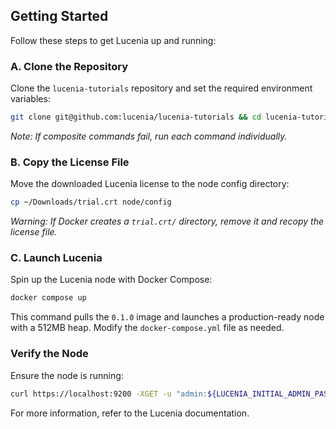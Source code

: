 ## Getting Started

Follow these steps to get Lucenia up and running:

### A. Clone the Repository

Clone the `lucenia-tutorials` repository and set the required environment variables:

```bash
git clone git@github.com:lucenia/lucenia-tutorials && cd lucenia-tutorials/1_getting-started && source env.sh
```

*Note: If composite commands fail, run each command individually.*

### B. Copy the License File

Move the downloaded Lucenia license to the node config directory:

```bash
cp ~/Downloads/trial.crt node/config
```

*Warning: If Docker creates a `trial.crt/` directory, remove it and recopy the license file.*

### C. Launch Lucenia

Spin up the Lucenia node with Docker Compose:

```bash
docker compose up
```

This command pulls the `0.1.0` image and launches a production-ready node with a 512MB heap. Modify the `docker-compose.yml` file as needed.

### Verify the Node

Ensure the node is running:

```bash
curl https://localhost:9200 -XGET -u "admin:${LUCENIA_INITIAL_ADMIN_PASSWORD}" --insecure
```

For more information, refer to the Lucenia documentation.
